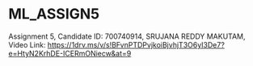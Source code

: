 # ML_ASSIGN5
Assignment 5, Candidate ID: 700740914, SRUJANA REDDY MAKUTAM, Video Link: https://1drv.ms/v/s!BFvnPTDPvjkoiBjvhjT3O6yI3De7?e=HtyN2KrhDE-ICERmONiecw&at=9
